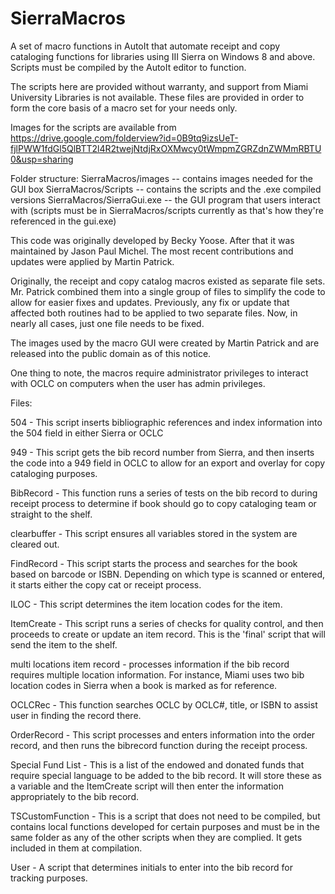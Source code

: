 # SierraMacros
A set of macro functions in AutoIt that automate receipt and copy cataloging functions for libraries using III Sierra on Windows 8 and above. Scripts must be compiled by the AutoIt editor to function.

The scripts here are provided without warranty, and support from Miami University Libraries is not available. These files are provided in order to form the core basis of a macro set for your needs only.

Images for the scripts are available from https://drive.google.com/folderview?id=0B9tq9izsUeT-fjlPWW1fdGl5QlBTT2l4R2twejNtdjRxOXMwcy0tWmpmZGRZdnZWMmRBTU0&usp=sharing

Folder structure:
SierraMacros/images -- contains images needed for the GUI box
SierraMacros/Scripts -- contains the scripts and the .exe compiled versions
SierraMacros/SierraGui.exe -- the GUI program that users interact with (scripts must be in SierraMacros/scripts currently as that's how they're referenced in the gui.exe)

This code was originally developed by Becky Yoose. After that it was maintained by Jason Paul Michel. The most recent contributions and updates were applied by Martin Patrick.

Originally, the receipt and copy catalog macros existed as separate file sets. Mr. Patrick combined them into a single group of files to simplify the code to allow for easier fixes and updates. Previously, any fix or update that affected both routines had to be applied to two separate files. Now, in nearly all cases, just one file needs to be fixed.

The images used by the macro GUI were created by Martin Patrick and are released into the public domain as of this notice.

One thing to note, the macros require administrator privileges to interact with OCLC on computers when the user has admin privileges. 

Files:

504 - This script inserts bibliographic references and index information into the 504 field in either Sierra or OCLC

949 - This script gets the bib record number from Sierra, and then inserts the code into a 949 field in OCLC to allow for an export and overlay for copy cataloging purposes.

BibRecord - This function runs a series of tests on the bib record to during receipt process to determine if book should go to copy cataloging team or straight to the shelf.

clearbuffer - This script ensures all variables stored in the system are cleared out. 

FindRecord - This script starts the process and searches for the book based on barcode or ISBN. Depending on which type is scanned or entered, it starts either the copy cat or receipt process.

ILOC - This script determines the item location codes for the item.

ItemCreate - This script runs a series of checks for quality control, and then proceeds to create or update an item record. This is the 'final' script that will send the item to the shelf.

multi locations item record - processes information if the bib record requires multiple location information. For instance, Miami uses two bib location codes in Sierra when a book is marked as for reference.

OCLCRec - This function searches OCLC by OCLC#, title, or ISBN to assist user in finding the record there.

OrderRecord - This script processes and enters information into the order record, and then runs the bibrecord function during the receipt process.

Special Fund List - This is a list of the endowed and donated funds that require special language to be added to the bib record. It will store these as a variable and the ItemCreate script will then enter the information appropriately to the bib record.

TSCustomFunction - This is a script that does not need to be compiled, but contains local functions developed for certain purposes and must be in the same folder as any of the other scripts when they are complied. It gets included in them at compilation.

User - A script that determines initials to enter into the bib record for tracking purposes.
